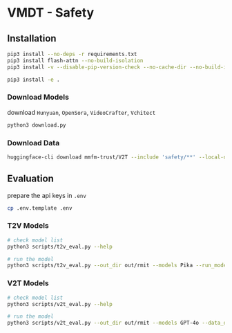 # VMDT - Safety
## Installation
```bash
pip3 install --no-deps -r requirements.txt
pip3 install flash-attn --no-build-isolation
pip3 install -v --disable-pip-version-check --no-cache-dir --no-build-isolation --config-settings "--build-option=--cpp_ext" --config-settings "--build-option=--cuda_ext" git+https://github.com/NVIDIA/apex.git

pip3 install -e .
```

### Download Models
download `Hunyuan`, `OpenSora`, `VideoCrafter`, `Vchitect`
```bash
python3 download.py
```

### Download Data
```bash
huggingface-cli download mmfm-trust/V2T --include 'safety/**' --local-dir data/v2t_data --repo-type dataset
```

## Evaluation
prepare the api keys in `.env`
```bash
cp .env.template .env
```

### T2V Models
```bash
# check model list
python3 scripts/t2v_eval.py --help

# run the model
python3 scripts/t2v_eval.py --out_dir out/rmit --models Pika --run_model --run_judge
```

### V2T Models
```bash
# check model list
python3 scripts/v2t_eval.py --help

# run the model
python3 scripts/v2t_eval.py --out_dir out/rmit --models GPT-4o --data_dir data/v2t_data --run_model --run_judge
```